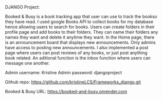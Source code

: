 DJANGO Project:

Booked & Busy is a book tracking app that user can use to track the bookso they have read. I used google Books API to collect books for my database hence allowing users to search for books. Users can create folders in their profile page and add books to their folders. They can name their folders any names they want and delete it anytime they want. In the Home page, there is an announcement board that displays new announcements. Only admins have access to posting new announcements. I also implemented a post page where users can post reviews of any books, or just post anything book related. An aditional function is the inbox function where users can message one another. 

Admin username: Kristine
Admin password: djangoproject

Github repo:
https://github.com/kristineLCS/Frameworks_django.git

Booked & Busy URL:
https://booked-and-busy.onrender.com


